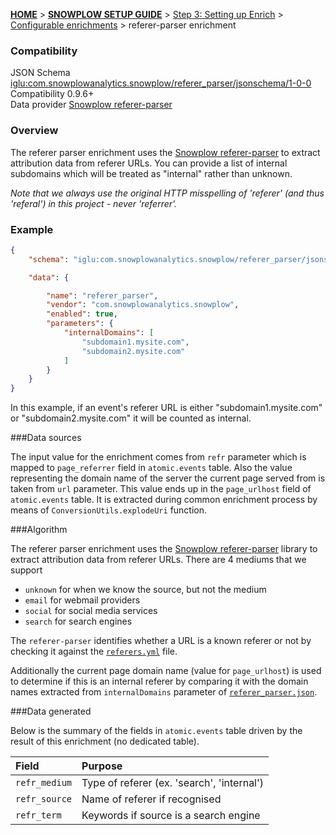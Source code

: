 <a name="top" />

[**HOME**](Home) > [**SNOWPLOW SETUP GUIDE**](Setting-up-Snowplow) > [Step 3: Setting up Enrich](Setting-up-enrich) > [Configurable enrichments](Configurable-enrichments) > referer-parser enrichment

### Compatibility

JSON Schema   [iglu:com.snowplowanalytics.snowplow/referer_parser/jsonschema/1-0-0][schema]  
Compatibility 0.9.6+  
Data provider [Snowplow referer-parser][referer-parser-repo]  

### Overview

The referer parser enrichment uses the [Snowplow referer-parser][referer-parser-repo] to extract attribution data from referer URLs. You can provide a list of internal subdomains which will be treated as "internal" rather than unknown.

*Note that we always use the original HTTP misspelling of 'referer' (and thus 'referal') in this project - never 'referrer'.*

### Example

```json
{
	"schema": "iglu:com.snowplowanalytics.snowplow/referer_parser/jsonschema/1-0-0",

	"data": {

		"name": "referer_parser",
		"vendor": "com.snowplowanalytics.snowplow",
		"enabled": true,
		"parameters": {
			"internalDomains": [
				"subdomain1.mysite.com",
				"subdomain2.mysite.com"
			]
		}
	}
}
```

In this example, if an event's referer URL is either "subdomain1.mysite.com" or "subdomain2.mysite.com" it will be counted as internal.

###Data sources

The input value for the enrichment comes from `refr` parameter which is mapped to `page_referrer` field in `atomic.events` table. Also the value representing the domain name of the server the current page served from is taken from `url` parameter. This value ends up in the `page_urlhost` field of `atomic.events` table. It is extracted during common enrichment process by means of `ConversionUtils.explodeUri` function.

###Algorithm

The referer parser enrichment uses the [Snowplow referer-parser][referer-parser-repo] library to extract attribution data from referer URLs. There are 4 mediums that we support

- `unknown` for when we know the source, but not the medium
- `email` for webmail providers
- `social` for social media services
- `search` for search engines

The `referer-parser` identifies whether a URL is a known referer or not by checking it against the [`referers.yml`](https://github.com/snowplow/referer-parser/blob/master/resources/referers.yml) file.

Additionally the current page domain name (value for `page_urlhost`) is used to determine if this is an internal referer by comparing it with the domain names extracted from `internalDomains` parameter of [`referer_parser.json`](https://github.com/snowplow/snowplow/blob/master/3-enrich/config/enrichments/referer_parser.json).

###Data generated

Below is the summary of the fields in `atomic.events` table driven by the result of this enrichment (no dedicated table).

Field | Purpose
:---|:---
`refr_medium` | Type of referer (ex. 'search', 'internal')
`refr_source` | Name of referer if recognised
`refr_term` | Keywords if source is a search engine

[schema]: http://iglucentral.com/schemas/com.snowplowanalytics.snowplow/referer_parser/jsonschema/1-0-0
[referer-parser-repo]: https://github.com/snowplow/referer-parser
